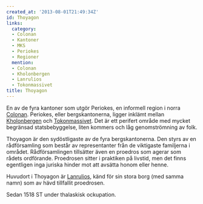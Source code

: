 ```yaml
---
created_at: '2013-08-01T21:49:34Z'
id: Thoyagon
links:
  category:
  - Colonan
  - Kantoner
  - MKS
  - Periokes
  - Regioner
  mention:
  - Colonan
  - Kholonbergen
  - Lanrulios
  - Tokonmassivet
title: Thoyagon
---
```


En av de fyra kantoner som utgör Periokes, en informell region i norra [Colonan]. Periokes, eller
bergskantonerna, ligger inklämt mellan [Kholonbergen] och [Tokonmassivet]. Det är ett perifert
område med mycket begränsad statsbebyggelse, liten kommers och låg genomströmning av folk.

Thoyagon är den sydöstligaste av de fyra bergskantonerna. Den styrs av en rådförsamling som består
av representanter från de viktigaste familjerna i området. Rådförsamlingen tillsätter även en
proedros som agerar som rådets ordförande. Proedrosen sitter i praktiken på livstid, men det finns
egentligen inga juriska hinder mot att avsätta honom eller henne.

Huvudort i Thoyagon är [Lanrulios], känd för sin stora borg (med samma namn) som av hävd tillfallit
proedrosen.

Sedan 1518 ST under thalaskisk ockupation.

  [Colonan]: Colonan
  [Kholonbergen]: Kholonbergen
  [Tokonmassivet]: Tokonmassivet
  [Lanrulios]: Lanrulios